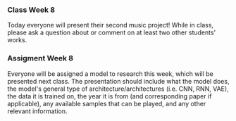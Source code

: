 ### Class Week 8

Today everyone will present their second music project! While in class, please ask a question about or comment on at least two other students' works.

### Assigment Week 8

Everyone will be assigned a model to research this week, which will be presented next class. The presentation should include what the model does, the model's general type of architecture/architectures (i.e. CNN, RNN, VAE), the data it is trained on, the year it is from (and corresponding paper if applicable), any available samples that can be played, and any other relevant information.